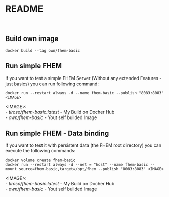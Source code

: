 # README<br>
<br>
<h2>Build own image</h2>
<code>docker build --tag own/fhem-basic</code>
<h2>Run simple FHEM</h2>
<p>If you want to test a simple FHEM Server (Without any extended Features - just basics) you can run following command:</p>
<code>docker run --restart always -d --name fhem-basic --publish "8083:8083" &lt;IMAGE&gt;</code><br>
<p>&lt;IMAGE&gt;:<br>
  - <i>tiroso/fhem-basic:latest</i> - My Build on Docher Hub<br>
  - <i>own/fhem-basic</i> - Yout self builded Image<br>
  </p>
<h2>Run simple FHEM - Data binding</h2>
<p>If you want to test it with persistent data (the FHEM root directory) you can execute the following commands:</p>
<code>docker volume create fhem-basic</code><br>
<code>docker run --restart always -d --net = "host" --name fhem-basic --mount source=fhem-basic,target=/opt/fhem --publish "8083:8083" &lt;IMAGE&gt;</code><br>
<p>&lt;IMAGE&gt;:<br>
  - <i>tiroso/fhem-basic:latest</i> - My Build on Docher Hub<br>
  - <i>own/fhem-basic</i> - Yout self builded Image<br>
  </p>
